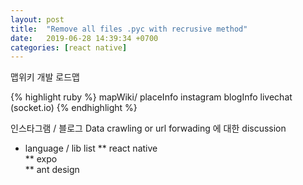 ```yaml
---
layout: post
title:  "Remove all files .pyc with recrusive method"
date:   2019-06-28 14:39:34 +0700
categories: [react native]
---
```


맵위키 개발 로드맵 

{% highlight ruby %}
mapWiki/
           placeInfo
           instagram
           blogInfo
           livechat (socket.io)
{% endhighlight %}

인스타그램 / 블로그 Data crawling or url forwading 에 대한 discussion

* language / lib list
** react native  
** expo  
** ant design   


